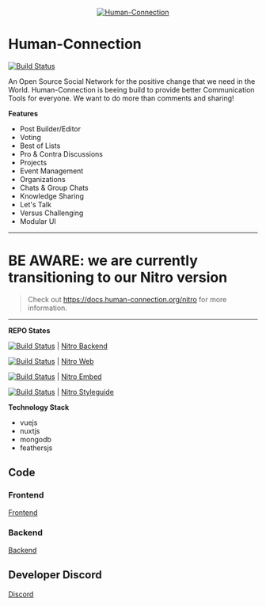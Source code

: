 <p align="center">
  <a href="https://human-connection.org"><img align="center" src="https://github.com/Human-Connection/Human-Connection/blob/master/lets_get_together_2.png" alt="Human-Connection" /></a>
</p>

# Human-Connection

[![Build Status](https://travis-ci.com/Human-Connection/Human-Connection.svg?branch=master)](https://travis-ci.com/Human-Connection/Human-Connection)

An Open Source Social Network for the positive change that we need in the World.
Human-Connection is beeing build to provide better Communication Tools for everyone.
We want to do more than comments and sharing!

**Features**
- Post Builder/Editor
- Voting
- Best of Lists
- Pro & Contra Discussions
- Projects
- Event Management
- Organizations
- Chats & Group Chats
- Knowledge Sharing
- Let's Talk
- Versus Challenging
- Modular UI

--- 
# BE AWARE: we are currently transitioning to our Nitro version
> Check out https://docs.human-connection.org/nitro for more information.
--- 

**REPO States**

  [![Build Status](https://travis-ci.com/Human-Connection/Nitro-Backend.svg?branch=master)](https://travis-ci.com/Human-Connection/Nitro-Backend) | [Nitro Backend](https://github.com/Human-Connection/Nitro-Backend)

  [![Build Status](https://travis-ci.com/Human-Connection/Nitro-Web.svg?branch=master)](https://travis-ci.com/Human-Connection/Nitro-Web) | [Nitro Web](https://github.com/Human-Connection/Nitro-Web)

  [![Build Status](https://travis-ci.com/Human-Connection/Nitro-Embed.svg?branch=master)](https://travis-ci.com/Human-Connection/Nitro-Embed) | [Nitro Embed](https://github.com/Human-Connection/Nitro-Embed)

  [![Build Status](https://travis-ci.com/Human-Connection/Nitro-Styleguide.svg?branch=master)](https://travis-ci.com/Human-Connection/Nitro-Styleguide) | [Nitro Styleguide](https://github.com/Human-Connection/Nitro-Styleguide)



**Technology Stack**
- vuejs
- nuxtjs
- mongodb
- feathersjs

## Code

### Frontend
[Frontend](https://github.com/Human-Connection/Nitro-Web)

### Backend
[Backend](https://github.com/Human-Connection/Nitro-Backend)

## Developer Discord
[Discord](https://discord.gg/6ub73U3)
